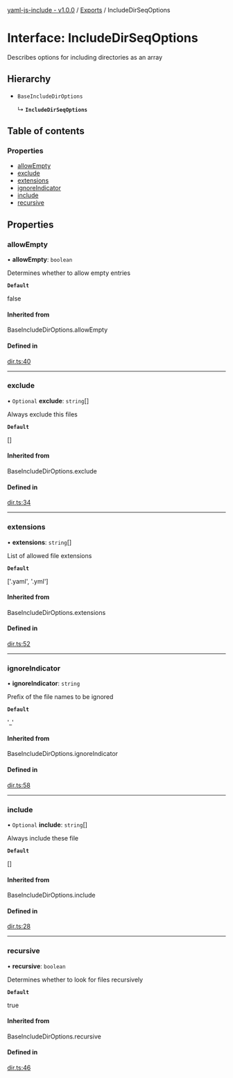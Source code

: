 [yaml-js-include - v1.0.0](../README.md) / [Exports](../modules.md) / IncludeDirSeqOptions

# Interface: IncludeDirSeqOptions

Describes options for including directories as an array

## Hierarchy

- `BaseIncludeDirOptions`

  ↳ **`IncludeDirSeqOptions`**

## Table of contents

### Properties

- [allowEmpty](IncludeDirSeqOptions.md#allowempty)
- [exclude](IncludeDirSeqOptions.md#exclude)
- [extensions](IncludeDirSeqOptions.md#extensions)
- [ignoreIndicator](IncludeDirSeqOptions.md#ignoreindicator)
- [include](IncludeDirSeqOptions.md#include)
- [recursive](IncludeDirSeqOptions.md#recursive)

## Properties

### allowEmpty

• **allowEmpty**: `boolean`

Determines whether to allow empty entries

**`Default`**

false

#### Inherited from

BaseIncludeDirOptions.allowEmpty

#### Defined in

[dir.ts:40](https://github.com/dbondarchuk/yaml-js-include/blob/cb38e6f/src/dir.ts#L40)

___

### exclude

• `Optional` **exclude**: `string`[]

Always exclude this files

**`Default`**

[]

#### Inherited from

BaseIncludeDirOptions.exclude

#### Defined in

[dir.ts:34](https://github.com/dbondarchuk/yaml-js-include/blob/cb38e6f/src/dir.ts#L34)

___

### extensions

• **extensions**: `string`[]

List of allowed file extensions

**`Default`**

['.yaml', '.yml']

#### Inherited from

BaseIncludeDirOptions.extensions

#### Defined in

[dir.ts:52](https://github.com/dbondarchuk/yaml-js-include/blob/cb38e6f/src/dir.ts#L52)

___

### ignoreIndicator

• **ignoreIndicator**: `string`

Prefix of the file names to be ignored

**`Default`**

'_'

#### Inherited from

BaseIncludeDirOptions.ignoreIndicator

#### Defined in

[dir.ts:58](https://github.com/dbondarchuk/yaml-js-include/blob/cb38e6f/src/dir.ts#L58)

___

### include

• `Optional` **include**: `string`[]

Always include these file

**`Default`**

[]

#### Inherited from

BaseIncludeDirOptions.include

#### Defined in

[dir.ts:28](https://github.com/dbondarchuk/yaml-js-include/blob/cb38e6f/src/dir.ts#L28)

___

### recursive

• **recursive**: `boolean`

Determines whether to look for files recursively

**`Default`**

true

#### Inherited from

BaseIncludeDirOptions.recursive

#### Defined in

[dir.ts:46](https://github.com/dbondarchuk/yaml-js-include/blob/cb38e6f/src/dir.ts#L46)
